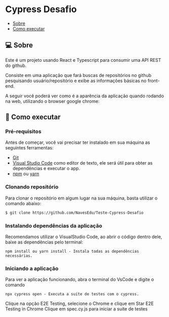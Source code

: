 # Cypress Desafio

- [Sobre](#-sobre)
- [Como executar](#-como-executar)


## 💻 Sobre

Este é um projeto usando React e Typescript para consumir uma API REST do github.

Consiste em uma aplicação que fará buscas de repositórios no github pesquisando usuário/repositório e exibe as informações básicas no front-end.

A seguir você poderá ver como é a aparência da aplicação quando rodando na web, utilizando o browser google chrome:
<br/>

## 🚀 Como executar

### Pré-requisitos

Antes de começar, você vai precisar ter instalado em sua máquina as seguintes ferramentas:

* [Git](https://git-scm.com/)
* [Visual Studio Code](https://code.visualstudio.com/) como editor de texto, ele será útil para obter as dependências e executar o app.
* [npm](https://www.npmjs.com/package/npm) ou [yarn](https://classic.yarnpkg.com/lang/en/docs/install/#windows-stable)

### Clonando repositório

Para clonar o repositório em algum lugar na sua máquina, basta utilizar o comando abaixo:
```bash
$ git clone https://github.com/NavesEdu/Teste-Cypress-Desafio
```

### Instalando dependências da aplicação
Recomendamos utilizar o VisualStudio Code, ao abrir o código dentro dele, baixe as dependências pelo terminal:
```
npm install ou yarn install - Instala todas as dependências necessárias.
```

### Iniciando a aplicação
Para ver a aplicação funcionando, abra o terminal do VsCode e digite o comando
```
npx cypress open - Executa a suite de testes com o cypress.
```
Clique na opção E2E Testing, selecione o Chrome e clique em Star E2E Testing in Chrome
Clique em spec.cy.js para iniciar a suite de testes


